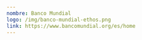 ```yaml
---
nombre: Banco Mundial
logo: /img/banco-mundial-ethos.png
link: https://www.bancomundial.org/es/home
---
```

